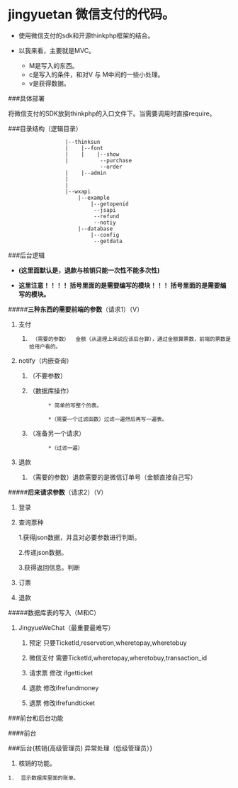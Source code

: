 # jingyuetan 微信支付的代码。 

* 使用微信支付的sdk和开源thinkphp框架的结合。

* 以我来看，主要就是MVC。      
    *  M是写入的东西。
    *  c是写入的条件，和对V 与 M中间的一些小处理。
    *  v是获得数据。

###具体部署

将微信支付的SDK放到thinkphp的入口文件下。当需要调用时直接require。


###目录结构（逻辑目录）


                      |--thinksun
                      |    |--font
                      |    |    |--show
                      |          --purchase
                                 --order
                      |    |--admin
                      |
                      |
                      |--wxapi
                          |--example
                              |--getopenid
                               --jsapi
                               --refund
                               --notiy
                          |--database
                              |--config
                               --getdata
         


###后台逻辑

*    **(这里面默认是，退款与核销只能一次性不能多次性)**

*    **这里注意！！！！ 括号里面的是需要编写的模块！！！ 括号里面的是需要编写的模块。**

#####**三种东西的需要前端的参数**（请求1）（V）

1.  支付
 
     1.      （需要的参数）  金额（从道理上来说应该后台算），通过金额算票数，前端的票数是给用户看的。
2.  notify（内嵌查询）
    
    1.  （不要参数）
    
    2.  （数据库操作） 
                   
                  * 简单的写整个的表。
                   
                  *（需要一个过滤函数）过滤一遍然后再写一遍表。
    
                   
    3.  （准备另一个请求）
                  
                  *（过滤一遍）
3.  退款

     1.   （需要的参数）退款需要的是微信订单号（金额直接自己写）

#####**后来请求参数**（请求2）（V）

1.  登录
  
2.  查询票种
       
       1.获得json数据，并且对必要参数进行判断。
            
       2.传递json数据。
       
       3.获得返回信息。判断
      
      
3.  订票

4.  退款


#####数据库表的写入（M和C）

1.   JingyueWeChat（最重要最难写）
 
      1.  预定  只要TicketId,reservetion,wheretopay,wheretobuy
      
      2.  微信支付 需要TicketId,wheretopay,wheretobuy,transaction_id
      
      3.  请求票  修改 ifgetticket
      
      4.  退款  修改ifrefundmoney
      
      5.  退票  修改ifrefundticket


###前台和后台功能

####前台

###后台{核销(高级管理员)  异常处理（低级管理员）}

1.   核销的功能。
    
    1.  显示数据库里面的账单。
      
